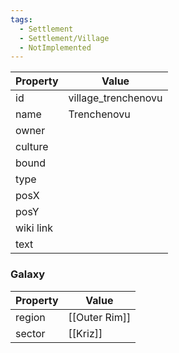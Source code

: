 ```yaml
---
tags:
  - Settlement
  - Settlement/Village
  - NotImplemented
---
```


| Property  | Value               |
| --------- | ------------------- |
| id        | village_trenchenovu |
| name      | Trenchenovu         |
| owner     |                     |
| culture   |                     |
| bound     |                     |
| type      |                     |
| posX      |                     |
| posY      |                     |
| wiki link |                     |
| text      |                     |

### Galaxy
| Property | Value         |
| -------- | ------------- |
| region   | [[Outer Rim]] |
| sector   | [[Kriz]]      |
